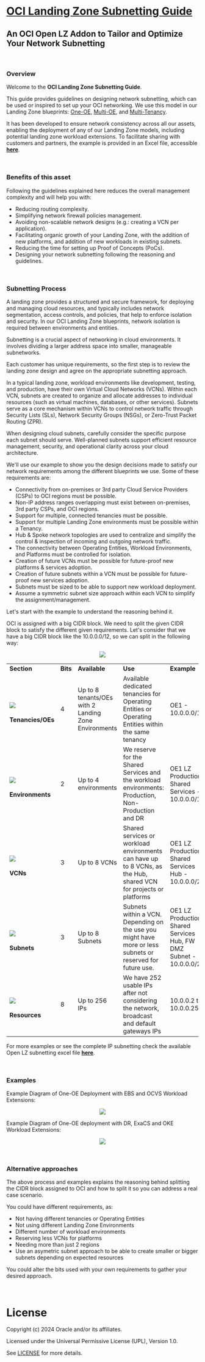 # **[OCI Landing Zone Subnetting Guide](#)**
## **An OCI Open LZ Addon to Tailor and Optimize Your Network Subnetting**

&nbsp; 

### Overview

Welcome to the **OCI Landing Zone Subnetting Guide**. 

This guide provides guidelines on designing network subnetting, which can be used or inspired to set up your OCI networking. We use this model in our Landing Zone blueprints: [One-OE](../../blueprints/one-oe/readme.md), [Multi-OE](../../blueprints/multi-oe/readme.md), and [Multi-Tenancy](../../blueprints/multi-tenancy/readme.md). 

It has been developed to ensure network consistency across all our assets, enabling the deployment of any of our Landing Zone models, including potential landing zone workload extensions. To facilitate sharing with customers and partners, the example is provided in an Excel file, accessible [**here**](./content/OpenLZ_Network_Subnetting.xlsx).

&nbsp; 

### Benefits of this asset

Following the guidelines explained here reduces the overall management complexity and will help you with:

* Reducing routing complexity.
* Simplifying network firewall policies management.
* Avoiding non-scalable network designs (e.g.: creating a VCN per application).
* Facilitating organic growth of your Landing Zone, with the addition of new platforms, and addition of new workloads in existing subnets.
* Reducing the time for setting up Proof of Concepts (PoCs).
* Designing your network subnetting following the reasoning and guidelines.

&nbsp; 

 
### Subnetting Process

A landing zone provides a structured and secure framework, for deploying and managing cloud resources, and typically includes network segmentation, access controls, and policies, that help to enforce isolation and security. In our OCI Landing Zone blueprints, network isolation is required between environments and entities. 

Subnetting is a crucial aspect of networking in cloud environments. It involves dividing a larger address space into smaller, manageable subnetworks.

Each customer has unique requirements, so the first step is to review the landing zone design and agree on the appropriate subnetting approach.

In a typical landing zone, workload environments like development, testing, and production, have their own Virtual Cloud Networks (VCNs). Within each VCN, subnets are created to organize and allocate addresses to individual resources (such as virtual machines, databases, or other services). Subnets serve as a core mechanism within VCNs to control network traffic through Security Lists (SLs), Network Security Groups (NSGs), or Zero-Trust Packet Routing (ZPR).

When designing cloud subnets, carefully consider the specific purpose each subnet should serve. Well-planned subnets support efficient resource management, security, and operational clarity across your cloud architecture.

We'll use our example to show you the design decisions made to satisfy our network requirements among the different blueprints we use. Some of these requirements are:

* Connectivity from on-premises or 3rd party Cloud Service Providers (CSPs) to OCI regions must be possible.
* Non-IP address ranges overlapping must exist between on-premises, 3rd party CSPs, and OCI regions.
* Support for multiple, connected tenancies must be possible.
* Support for multiple Landing Zone environments must be possible within a Tenancy.
* Hub & Spoke network topologies are used to centralize and simplify the control & inspection of incoming and outgoing network traffic.
* The connectivity between Operating Entities, Workload Environments, and Platforms must be controlled for isolation.
* Creation of future VCNs must be possible for future-proof new platforms & services adoption.
* Creation of future subnets within a VCN must be possible for future-proof new services adoption. 
* Subnets must be sized to be able to support new workload deployment.
* Assume a symmetric subnet size approach within each VCN to simplify the assignment/management.
  
Let's start with the example to understand the reasoning behind it.

OCI is assigned with a big CIDR block. We need to split the given CIDR block to satisfy the different given requirements. Let's consider that we have a big CIDR block like the 10.0.0.0/12, so we can split in the following way:

<p align="center" width="100%">
    <img src="./content/subnetting.jpg">
</p>

| | | | | |
|---|---|---|---|---|
| **Section** | **Bits** | **Available** | **Use** | **Example** |
| </br><img src="./content/1.jpg" align="center"> </br></br> **Tenancies/OEs** | 4 | Up to 8 tenants/OEs with 2 Landing Zone Environments | Available dedicated tenancies for Operating Entities or Operating Entities within the same tenancy | OE1 - 10.0.0.0/15 |
| </br><img src="./content/2.jpg" align="center"> </br></br> **Environments** | 2 | Up to 4 environments | We reserve for the Shared Services and the workload environments: Production, Non-Production and DR | OE1 LZ Production Shared Services - 10.0.0.0/18
| </br><img src="./content/3.jpg" align="center"> </br></br> **VCNs** | 3 | Up to 8 VCNs | Shared services or workload environments can have up to 8 VCNs, as the Hub, shared VCN for projects or platforms | OE1 LZ Production, Shared Services Hub - 10.0.0.0/21 |
| </br><img src="./content/4.jpg" align="center"> </br></br> **Subnets** | 3 | Up to 8 Subnets | Subnets within a VCN. Depending on the use you might have more or less subnets or reserved for future use. | OE1 LZ Production, Shared Services Hub, FW DMZ Subnet - 10.0.0.0/24 |
| </br><img src="./content/1.jpg" align="center"> </br></br> **Resources** | 8 | Up to 256 IPs | We have 252 usable IPs after not considering the network, broadcast and default gateways IPs | 10.0.0.2 to 10.0.0.254 |

For more examples or see the complete IP subnetting check the available Open LZ subnetting excel file [**here**](./content/OpenLZ_Network_Subnetting.xlsx).

&nbsp; 

### Examples

Example Diagram of One-OE Deployment with EBS and OCVS Workload Extensions:
<p align="center" width="100%">
    <img src="./content/example1.jpg">
</p>

Example Diagram of One-OE deployment with DR, ExaCS and OKE Workload Extensions:
<p align="center" width="100%">
    <img src="./content/example2.jpg">
</p>

&nbsp; 

### Alternative approaches

The above process and examples explains the reasoning behind splitting the CIDR block assigned to OCI and how to split it so you can address a real case scenario.

You could have different requirements, as:

* Not having different tenancies or Operating Entities
* Not using different Landing Zone Environments
* Different number of workload environments
* Reserving less VCNs for platforms
* Needing more than just 2 regions
* Use an asymetric subnet approach to be able to create smaller or bigger subnets depending on expected resources 

You could alter the bits used with your own requirements to gather your desired approach.

&nbsp; 

# License

Copyright (c) 2024 Oracle and/or its affiliates.

Licensed under the Universal Permissive License (UPL), Version 1.0.

See [LICENSE](/LICENSE.txt) for more details.